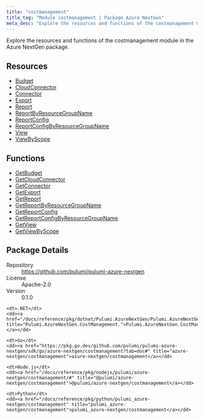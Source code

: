 ```yaml
---
title: "costmanagement"
title_tag: "Module costmanagement | Package Azure NextGen"
meta_desc: "Explore the resources and functions of the costmanagement module in the Azure NextGen package."
---
```


<!-- WARNING: this file was generated by Pulumi Docs Generator. -->
<!-- Do not edit by hand unless you're certain you know what you are doing! -->

Explore the resources and functions of the costmanagement module in the Azure NextGen package.

<h2 id="resources">Resources</h2>
<ul class="api">
    <li><a href="budget" title="Budget"><span class="symbol resource"></span>Budget</a></li>
    <li><a href="cloudconnector" title="CloudConnector"><span class="symbol resource"></span>CloudConnector</a></li>
    <li><a href="connector" title="Connector"><span class="symbol resource"></span>Connector</a></li>
    <li><a href="export" title="Export"><span class="symbol resource"></span>Export</a></li>
    <li><a href="report" title="Report"><span class="symbol resource"></span>Report</a></li>
    <li><a href="reportbyresourcegroupname" title="ReportByResourceGroupName"><span class="symbol resource"></span>ReportByResourceGroupName</a></li>
    <li><a href="reportconfig" title="ReportConfig"><span class="symbol resource"></span>ReportConfig</a></li>
    <li><a href="reportconfigbyresourcegroupname" title="ReportConfigByResourceGroupName"><span class="symbol resource"></span>ReportConfigByResourceGroupName</a></li>
    <li><a href="view" title="View"><span class="symbol resource"></span>View</a></li>
    <li><a href="viewbyscope" title="ViewByScope"><span class="symbol resource"></span>ViewByScope</a></li>
</ul>

<h2 id="functions">Functions</h2>
<ul class="api">
    <li><a href="getbudget" title="GetBudget"><span class="symbol function"></span>GetBudget</a></li>
    <li><a href="getcloudconnector" title="GetCloudConnector"><span class="symbol function"></span>GetCloudConnector</a></li>
    <li><a href="getconnector" title="GetConnector"><span class="symbol function"></span>GetConnector</a></li>
    <li><a href="getexport" title="GetExport"><span class="symbol function"></span>GetExport</a></li>
    <li><a href="getreport" title="GetReport"><span class="symbol function"></span>GetReport</a></li>
    <li><a href="getreportbyresourcegroupname" title="GetReportByResourceGroupName"><span class="symbol function"></span>GetReportByResourceGroupName</a></li>
    <li><a href="getreportconfig" title="GetReportConfig"><span class="symbol function"></span>GetReportConfig</a></li>
    <li><a href="getreportconfigbyresourcegroupname" title="GetReportConfigByResourceGroupName"><span class="symbol function"></span>GetReportConfigByResourceGroupName</a></li>
    <li><a href="getview" title="GetView"><span class="symbol function"></span>GetView</a></li>
    <li><a href="getviewbyscope" title="GetViewByScope"><span class="symbol function"></span>GetViewByScope</a></li>
</ul>

<h2 id="package-details">Package Details</h2>
<dl class="package-details">
	<dt>Repository</dt>
	<dd><a href="https://github.com/pulumi/pulumi-azure-nextgen">https://github.com/pulumi/pulumi-azure-nextgen</a></dd>
	<dt>License</dt>
	<dd>Apache-2.0</dd>
	<dt>Version</dt>
	<dd>0.1.0</dd>
</dl>



<dl class="tabular">

    <dt>.NET</dt>
    <dd><a href="/docs/reference/pkg/dotnet/Pulumi.AzureNextGen/Pulumi.AzureNextGen.CostManagement..html" title="Pulumi.AzureNextGen.CostManagement.">Pulumi.AzureNextGen.CostManagement.</a></dd>

    <dt>Go</dt>
    <dd><a href="https://pkg.go.dev/github.com/pulumi/pulumi-azure-nextgen/sdk/go/azure-nextgen/costmanagement?tab=doc#" title="azure-nextgen/costmanagement">azure-nextgen/costmanagement</a></dd>

    <dt>Node.js</dt>
    <dd><a href="/docs/reference/pkg/nodejs/pulumi/azure-nextgen/costmanagement/#" title="@pulumi/azure-nextgen/costmanagement">@pulumi/azure-nextgen/costmanagement</a></dd>

    <dt>Python</dt>
    <dd><a href="/docs/reference/pkg/python/pulumi_azure-nextgen/costmanagement" title="pulumi_azure-nextgen/costmanagement">pulumi_azure-nextgen/costmanagement</a></dd>

</dl>

